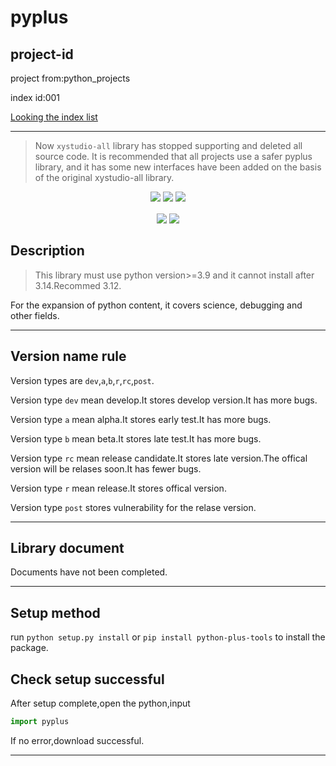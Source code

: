 # pyplus

## project-id
project from:python_projects

index id:001

[Looking the index list](https://github.com/xystudio889/xystudio889/blob/main/index/python-projects.md)

---

> Now `xystudio-all` library has stopped supporting and deleted all source code. It is recommended that all projects use a safer pyplus library, and it has some new interfaces have been added on the basis of the original xystudio-all library.

<div align="center" style="line-height: 1;">
  <a href="https://github.com/xystudio889/pyplus"><img
    src="https://img.shields.io/badge/source code-github-536af5?color=536af5&logoColor=white"/></a>
  <a href="https://pypi.org/project/python-plus-tools/"><img
    src="https://img.shields.io/badge/pypi-1.0.7-536af5?color=7803f1&logoColor=white"/></a>
  <img
    src="https://img.shields.io/badge/python-3.6 | 3.7 | 3.8 | 3.9 | 3.10 | 3.11 | 3.12 | 3.13-1c93ea?color=1cb5ea&logoColor=white"/>
</div>
<br />
<div align="center" style="line-height: 1;">
  <a href="./README.md"><img
    src="https://img.shields.io/badge/语言-English-536af5?color=781ff1&logoColor=white"/></a>
  <a href="./README-CN.md"><img
    src="https://img.shields.io/badge/简体中文-536af5?color=ff0000&logoColor=white"/></a>
</div>

## Description

> This library must use python version>=3.9 and it cannot install after 3.14.Recommed 3.12.

For the expansion of python content, it covers science, debugging and other fields.

---
## Version name rule
Version types are `dev`,`a`,`b`,`r`,`rc`,`post`.

Version type `dev` mean develop.It stores develop version.It has more bugs.

Version type `a` mean alpha.It stores early test.It has more bugs.

Version type `b` mean beta.It stores late test.It has more bugs.

Version type `rc` mean release candidate.It stores late version.The offical version will be relases soon.It has fewer bugs.

Version type `r` mean release.It stores offical version.

Version type `post` stores vulnerability for the relase version.


---

## Library document
Documents have not been completed.

---
## Setup method
run `python setup.py install` or `pip install python-plus-tools` to install the package.

## Check setup successful
After setup complete,open the python,input
```python
import pyplus
```
If no error,download successful.

---
